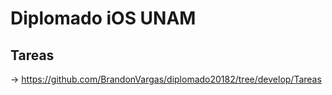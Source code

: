 # Diplomado iOS UNAM

## Tareas 
-> https://github.com/BrandonVargas/diplomado20182/tree/develop/Tareas
